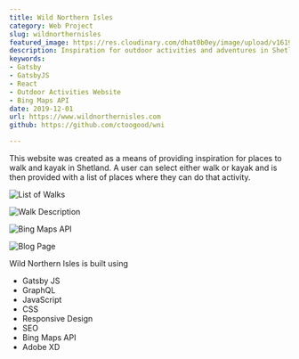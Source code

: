 ```yaml
---
title: Wild Northern Isles
category: Web Project
slug: wildnorthernisles
featured_image: https://res.cloudinary.com/dhat0b0ey/image/upload/v1619638729/portfolio/latestimages/wni_home_pfp7rl.png
description: Inspiration for outdoor activities and adventures in Shetland
keywords:
- Gatsby
- GatsbyJS
- React
- Outdoor Activities Website
- Bing Maps API
date: 2019-12-01
url: https://www.wildnorthernisles.com
github: https://github.com/ctoogood/wni

---
```

This website was created as a means of providing inspiration for places to walk and kayak in Shetland.
A user can select either walk or kayak and is then provided with a list of places where they can do that activity.

![List of Walks](https://res.cloudinary.com/dhat0b0ey/image/upload/v1589093060/portfolio/latestimages/wni_walks_kdrsvm.png)

![Walk Description](https://res.cloudinary.com/dhat0b0ey/image/upload/v1589093076/portfolio/latestimages/wni_walk_mruxuk.png)

![Bing Maps API](https://res.cloudinary.com/dhat0b0ey/image/upload/v1589093092/portfolio/latestimages/wni_map_oa2mjm.png)

![Blog Page](https://res.cloudinary.com/dhat0b0ey/image/upload/v1589093107/portfolio/latestimages/wni_blog_ox8uah.png)

Wild Northern Isles is built using

* Gatsby JS
* GraphQL
* JavaScript
* CSS
* Responsive Design
* SEO
* Bing Maps API
* Adobe XD